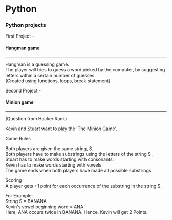 # Python
### Python projects
First Project - 
#### Hangman game
--------------------
Hangman is a guessing game.<br>
The player will tries to guess a word picked by the computer, by suggesting letters within a certain number of guesses <br>
(Created using functions, loops, break statement)

Second Project -
#### Minion game 
-----------------
(Question from Hacker Rank)<br>

Kevin and Stuart want to play the 'The Minion Game'.<br>

Game Rules<br>

Both players are given the same string, S.<br>
Both players have to make substrings using the letters of the string S .<br>
Stuart has to make words starting with consonants.<br>
Kevin has to make words starting with vowels.<br>
The game ends when both players have made all possible substrings.<br>

Scoring<br>
A player gets +1 point for each occurrence of the substring in the string S.<br>

For Example:<br>
String S = BANANA<br>
Kevin's vowel beginning word = ANA<br>
Here, ANA occurs twice in BANANA. Hence, Kevin will get 2 Points.
